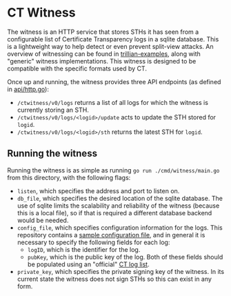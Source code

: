 CT Witness
==============

The witness is an HTTP service that stores STHs it has seen from
a configurable list of Certificate Transparency logs in a sqlite database.  This 
is a lightweight way to help detect or even prevent split-view attacks.  An 
overview of witnessing can be found in 
[trillian-examples](https://github.com/google/trillian-examples/tree/master/witness), 
along with "generic" witness implementations.  This witness is designed to be 
compatible with the specific formats used by CT.

Once up and running, the witness provides three API endpoints (as defined in
[api/http.go](api/http.go)):
- `/ctwitness/v0/logs` returns a list of all logs for which the witness is
  currently storing an STH.
- `/ctwitness/v0/logs/<logid>/update` acts to update the STH stored for `logid`.
- `/ctwitness/v0/logs/<logid>/sth` returns the latest STH for `logid`.

Running the witness
--------------------

Running the witness is as simple as running `go run ./cmd/witness/main.go` from
this directory, with the following flags:
- `listen`, which specifies the address and port to listen on.
- `db_file`, which specifies the desired location of the sqlite database.  The
  use of sqlite limits the scalability and reliability of the witness (because
  this is a local file), so if that is required a different database backend
  would be needed.
- `config_file`, which specifies configuration information for the logs.  This
  repository contains a [sample configuration file](cmd/witness/example.conf), 
  and in general it is necessary to specify the following fields for each log:
    - `logID`, which is the identifier for the log.
    - `pubKey`, which is the public key of the log.
  Both of these fields should be populated using an "official" 
  [CT log list](https://www.gstatic.com/ct/log_list/v2/log_list.json).
- `private_key`, which specifies the private signing key of the witness.  In its
  current state the witness does not sign STHs so this can exist in any form.
